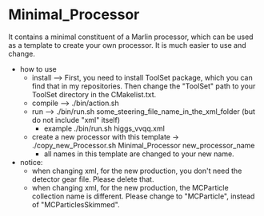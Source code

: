 # Minimal_Processor
It contains a minimal constituent of a Marlin processor, which can be used as a template to create your own processor.
It is much easier to use and change.

 - how to use
	- install --> First, you need to install ToolSet package, which you can find that in my repositories. Then change the "ToolSet" path to your ToolSet directory in the CMakelist.txt.
	- compile --> ./bin/action.sh
	- run     --> ./bin/run.sh  some_steering_file_name_in_the_xml_folder   (but do not include "xml" itself)
        - example  ./bin/run.sh higgs_vvqq.xml
    - create a new processor with this template  -> ./copy_new_Processor.sh  Minimal_Processor   new_processor_name
		- all names in this template are changed to your new name.
 - notice:
    - when changing xml, for the new production, you don't need the detector gear file. Please delete that.
    - when changing xml, for the new production, the MCParticle collection name is different. Please change to "MCParticle", instead of "MCParticlesSkimmed".
